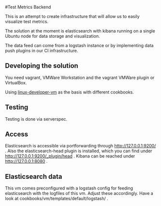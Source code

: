 #Test Metrics Backend

This is an attempt to create infrastructure that will allow us to easily visualize test metrics.

The solution at the moment is elasticsearch with kibana running on a single Ubuntu node for data storage and visualization.

The data feed can come from a logstash instance or by implementing data push plugins in our CI infrastructure.


## Developing the solution

You need vagrant, VMWare Workstation and the vagrant VMWare plugin or VirtualBox.

Using [linux-developer-vm](https://github.com/Zuehlke/linux-developer-vm) as the basis with different cookbooks.

## Testing

Testing is done via serverspec.

## Access

Elasticsearch is accessible via portforwarding through http://127.0.0.1:9200/ . Also the elasticsearch-head plugin
is installed, which you can find under http://127.0.0.1:9200/_plugin/head . 
Kibana can be reached under http://127.0.0.1:8080 .

## Elasticsearch data

This vm comes preconfigured with a logstash config for feeding
elasticsearch with the logfiles of this vm. Adjust these accordingly.
Have a look at cookbooks/vm/templates/default/logstash/ .
